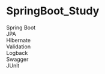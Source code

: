 # SpringBoot_Study

Spring Boot <br>
JPA <br>
Hibernate <br>
Validation <br>
Logback <br>
Swagger <br>
JUnit <br>


